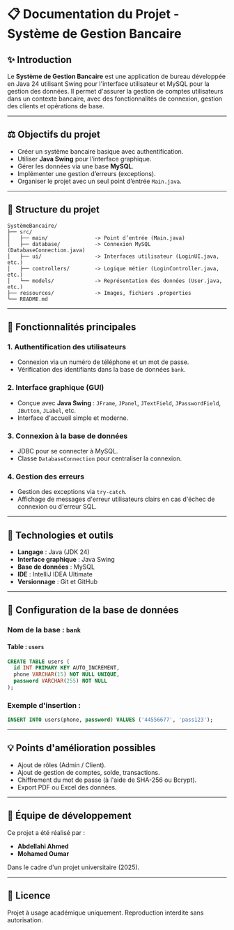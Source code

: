 # 📋 Documentation du Projet - Système de Gestion Bancaire

## ✨ Introduction

Le **Système de Gestion Bancaire** est une application de bureau développée en Java 24 utilisant Swing pour l'interface utilisateur et MySQL pour la gestion des données. Il permet d'assurer la gestion de comptes utilisateurs dans un contexte bancaire, avec des fonctionnalités de connexion, gestion des clients et opérations de base.

---

## ⚖ Objectifs du projet

* Créer un système bancaire basique avec authentification.
* Utiliser **Java Swing** pour l’interface graphique.
* Gérer les données via une base **MySQL**.
* Implémenter une gestion d’erreurs (exceptions).
* Organiser le projet avec un seul point d’entrée `Main.java`.

---

## 📂 Structure du projet

```
SystèmeBancaire/
├── src/
│   ├── main/               -> Point d’entrée (Main.java)
│   ├── database/           -> Connexion MySQL (DatabaseConnection.java)
│   ├── ui/                 -> Interfaces utilisateur (LoginUI.java, etc.)
│   ├── controllers/        -> Logique métier (LoginController.java, etc.)
│   └── models/             -> Représentation des données (User.java, etc.)
├── ressources/             -> Images, fichiers .properties
└── README.md
```

---

## 📆 Fonctionnalités principales

### 1. Authentification des utilisateurs

* Connexion via un numéro de téléphone et un mot de passe.
* Vérification des identifiants dans la base de données `bank`.

### 2. Interface graphique (GUI)

* Conçue avec **Java Swing** : `JFrame`, `JPanel`, `JTextField`, `JPasswordField`, `JButton`, `JLabel`, etc.
* Interface d'accueil simple et moderne.

### 3. Connexion à la base de données

* JDBC pour se connecter à MySQL.
* Classe `DatabaseConnection` pour centraliser la connexion.

### 4. Gestion des erreurs

* Gestion des exceptions via `try-catch`.
* Affichage de messages d'erreur utilisateurs clairs en cas d'échec de connexion ou d'erreur SQL.

---

## 🔧 Technologies et outils

* **Langage** : Java (JDK 24)
* **Interface graphique** : Java Swing
* **Base de données** : MySQL
* **IDE** : IntelliJ IDEA Ultimate
* **Versionnage** : Git et GitHub

---

## 📝 Configuration de la base de données

### Nom de la base : `bank`

#### Table : `users`

```sql
CREATE TABLE users (
  id INT PRIMARY KEY AUTO_INCREMENT,
  phone VARCHAR(15) NOT NULL UNIQUE,
  password VARCHAR(255) NOT NULL
);
```

### Exemple d'insertion :

```sql
INSERT INTO users(phone, password) VALUES ('44556677', 'pass123');
```

---

## 💡 Points d'amélioration possibles

* Ajout de rôles (Admin / Client).
* Ajout de gestion de comptes, solde, transactions.
* Chiffrement du mot de passe (à l'aide de SHA-256 ou Bcrypt).
* Export PDF ou Excel des données.

---

## 💼 Équipe de développement

Ce projet a été réalisé par :

* **Abdellahi Ahmed**
* **Mohamed Oumar**

Dans le cadre d'un projet universitaire (2025).

---

## 📄 Licence

Projet à usage académique uniquement. Reproduction interdite sans autorisation.
